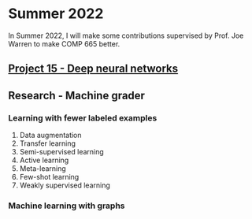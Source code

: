 # Summer 2022

In Summer 2022, I will make some contributions supervised by Prof. Joe Warren to make COMP 665 better.  

## [Project 15 - Deep neural networks](https://github.com/yangzeyu8/Summer-2022/tree/main/Project%2015%20-%20Deep%20neural%20networks)

## Research - Machine grader

### Learning with fewer labeled examples

1) Data augmentation
2) Transfer learning
3) Semi-supervised learning
4) Active learning
5) Meta-learning
6) Few-shot learning
7) Weakly supervised learning

### Machine learning with graphs
